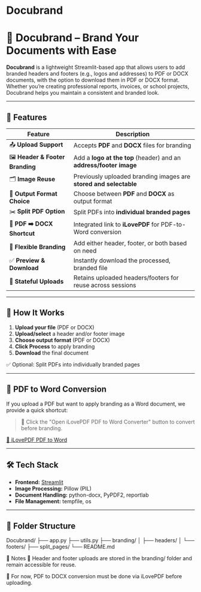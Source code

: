 # Docubrand

# 📄 Docubrand – Brand Your Documents with Ease

**Docubrand** is a lightweight Streamlit-based app that allows users to add branded headers and footers (e.g., logos and addresses) to PDF or DOCX documents, with the option to download them in PDF or DOCX format. Whether you’re creating professional reports, invoices, or school projects, Docubrand helps you maintain a consistent and branded look.

---

## 🚀 Features

| Feature                         | Description                                                                 |
|----------------------------------|-----------------------------------------------------------------------------|
| 📤 **Upload Support**            | Accepts **PDF** and **DOCX** files for branding                            |
| 🖼️ **Header & Footer Branding**  | Add a **logo at the top** (header) and an **address/footer image**         |
| 🗂️ **Image Reuse**               | Previously uploaded branding images are **stored and selectable**          |
| 📄 **Output Format Choice**      | Choose between **PDF** and **DOCX** as output format                       |
| ✂️ **Split PDF Option**          | Split PDFs into **individual branded pages**                               |
| 🔄 **PDF ➡️ DOCX Shortcut**       | Integrated link to **iLovePDF** for PDF-to-Word conversion                 |
| 🧠 **Flexible Branding**         | Add either header, footer, or both based on need                          |
| ✅ **Preview & Download**        | Instantly download the processed, branded file                            |
| 🧠 **Stateful Uploads**          | Retains uploaded headers/footers for reuse across sessions                |

---

## 🧭 How It Works

1. **Upload your file** (PDF or DOCX)
2. **Upload/select** a header and/or footer image
3. **Choose output format** (PDF or DOCX)
4. **Click Process** to apply branding
5. **Download** the final document

✅ Optional: Split PDFs into individually branded pages

---

## 🔄 PDF to Word Conversion

If you upload a PDF but want to apply branding as a Word document, we provide a quick shortcut:

> 📎 Click the "Open iLovePDF PDF to Word Converter" button to convert before branding.

[🔗 iLovePDF PDF to Word](https://www.ilovepdf.com/pdf_to_word)

---

## 🛠️ Tech Stack

- **Frontend:** [Streamlit](https://streamlit.io)
- **Image Processing:** Pillow (PIL)
- **Document Handling:** python-docx, PyPDF2, reportlab
- **File Management:** tempfile, os

---

## 📁 Folder Structure

Docubrand/
├── app.py
├── utils.py
├── branding/
│ ├── headers/
│ └── footers/
├── split_pages/
└── README.md

📌 Notes
🧠 Header and footer uploads are stored in the branding/ folder and remain accessible for reuse.

🧾 For now, PDF to DOCX conversion must be done via iLovePDF before uploading.


